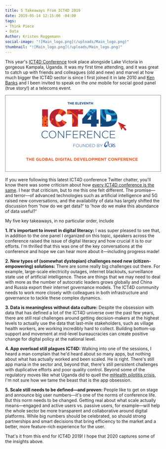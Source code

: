 ```yaml
---
title: 5 Takeaways From ICT4D 2019
date: 2019-05-14 12:15:00 -04:00
tags:
- Think Piece
- Data
Author: Kristen Roggemann
social-image: "![Main_logo.png](/uploads/Main_logo.png)"
thumbnail: "![Main_logo.png](/uploads/Main_logo.png)"
---
```


This year's [ICT4D Conference](https://www.ict4dconference.org/) took place alongside Lake Victoria in gorgeous Kampala, Uganda. It was my first time attending, and it was great to catch up with friends and colleagues (old and new) and marvel at how much bigger the ICT4D sector is since I first joined it in late 2010 and [Ken Banks](https://twitter.com/kiwanja) and I been invited to speak on the *one* mobile for social good panel (true story!) at a telecoms event.

![Main_logo.png](/uploads/Main_logo.png)

If you were following this latest ICT4D conference Twitter chatter, you'll know there was some criticism about how [every ICT4D conference is the same](https://twitter.com/kiwanja/status/1123839831136718850). I hear that criticism, but to me this one felt different. The promise—and terror—of advanced technologies such as artificial intelligence and 5G raised new conversations, and the availability of data has largely shifted the discussion from 'how do we get data?' to 'how do we make this abundance of data useful?'

My five key takeaways, in no particular order, include

**1. It's important to invest in digital literacy:** I was super pleased to see that, in addition to the one panel I organized on this topic, speakers across the conference raised the issue of digital literacy and how crucial it is to our efforts. I'm thrilled that this was one of the key conversations at the conference and hope we can hear more about it—including progress made!

**2. New types of (somewhat dystopian) challenges need new (citizen-empowering) solutions:** There are some really big challenges out there. For example, large-scale electricity outages, internet blackouts, surveillance state use of artificial intelligence. These are things that we may need to deal with more as the number of autocratic leaders grows globally and China and Russia export their internet governance models. The ICT4D community needs to work more closely with colleagues in both infrastructure and governance to tackle these complex dynamics.

**3. Data is meaningless without data culture:** Despite the obsession with data that has defined a lot of the ICT4D universe over the past few years, there are still real challenges around getting decision-makers at the highest levels to actually use the data that last-mile stakeholders, such as village health workers, are working incredibly hard to collect. Building bottom-up support and movement at mid-level bureaucracies can create positive change for digital policy at the national level.

**4. App overload still plagues ICT4D:** Walking into one of the sessions, I heard a man complain that he'd heard about so many apps, but nothing about what has actually worked and been scaled. He is right. There's still app mania in the sector and, beyond that, there's still persistent challenges with duplicative efforts and poor quality control. Beyond some of the regulatory moves like what Uganda did to quell the [mHealth pilotitis crisis](https://www.ictworks.org/ugandan-mhealth-moratorium-good-thing/#.XNsR9xRKiUl), I'm not sure how we tame the beast that is the app obsession.

**5. Scale still needs to be defined—and proven:** People like to get on stage and announce big user numbers—it's one of the norms of conference life. But this norm needs to be changed. Getting real about what scale actually means—engaged and active users vs. passive users, for example—will help the whole sector be more transparent and collaborative around digital platforms. While big numbers should be celebrated, so should strong partnerships and smart decisions that bring efficiency to the market and a better, more feature-rich experience for the user.

That's it from this end for ICT4D 2019! I hope that 2020 captures some of the insights above.
